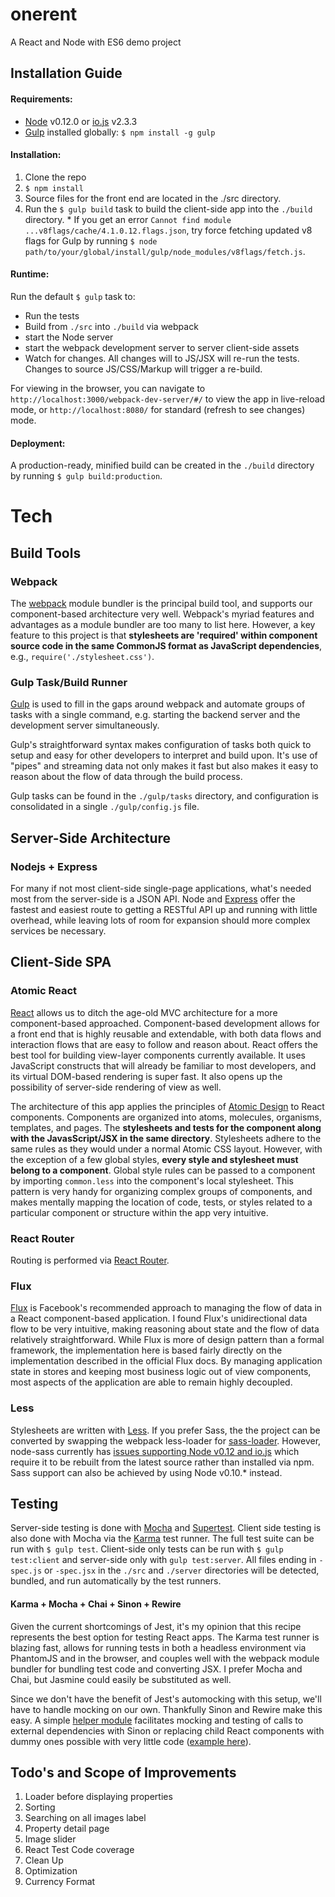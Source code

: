 # onerent

A React and Node with ES6 demo project
## Installation Guide

#### Requirements:
  * [Node](http://nodejs.org/) v0.12.0 or [io.js](https://iojs.org/) v2.3.3
  * [Gulp](http://gulpjs.com/) installed globally: `$ npm install -g gulp`

#### Installation:
1. Clone the repo
2. `$ npm install`
3. Source files for the front end are located in the ./src directory.
4. Run the `$ gulp build` task to build the client-side app into the `./build` directory. * If you get an error `Cannot find module ...v8flags/cache/4.1.0.12.flags.json`, try force fetching updated v8 flags for Gulp by running `$ node path/to/your/global/install/gulp/node_modules/v8flags/fetch.js`.

#### Runtime:
Run the default `$ gulp` task to:
  * Run the tests
  * Build from `./src` into `./build` via webpack
  * start the Node server
  * start the webpack development server to server client-side assets
  * Watch for changes. All changes will to JS/JSX will re-run the tests. Changes to source JS/CSS/Markup will trigger a re-build.

For viewing in the browser, you can navigate to `http://localhost:3000/webpack-dev-server/#/` to view the app in live-reload mode, or `http://localhost:8080/` for standard (refresh to see changes) mode.

#### Deployment:
A production-ready, minified build can be created in the `./build` directory by running `$ gulp build:production`.

# Tech

## Build Tools
### Webpack
The [webpack](http://webpack.github.io/docs/what-is-webpack.html) module bundler is the principal build tool, and supports our component-based architecture very well. Webpack's myriad features and advantages as a module bundler are too many to list here. However, a key feature to this project is that **stylesheets are 'required' within component source code in the same CommonJS format as JavaScript dependencies**, e.g., `require('./stylesheet.css')`.

### Gulp Task/Build Runner
[Gulp](http://gulpjs.com/) is used to fill in the gaps around webpack and automate groups of tasks with a single command, e.g. starting the backend server and the development server simultaneously.

Gulp's straightforward syntax makes configuration of tasks both quick to setup and easy for other developers to interpret and build upon. It's use of "pipes" and streaming data not only makes it fast but also makes it easy to reason about the flow of data through the build process.

Gulp tasks can be found in the `./gulp/tasks` directory, and configuration is consolidated in a single `./gulp/config.js` file.

## Server-Side Architecture
### Nodejs + Express
For many if not most client-side single-page applications, what's needed most from the server-side is a JSON API. Node and [Express](http://expressjs.com/) offer the fastest and easiest route to getting a RESTful API up and running with little overhead, while leaving lots of room for expansion should more complex services be necessary.

## Client-Side SPA

### Atomic React
[React](http://facebook.github.io/react/index.html) allows us to ditch the age-old MVC architecture for a more component-based approached. Component-based development allows for a front end that is highly reusable and extendable, with both data flows and interaction flows that are easy to follow and reason about. React offers the best tool for building view-layer components currently available. It uses JavaScript constructs that will already be familiar to most developers, and its virtual DOM-based rendering is super fast. It also opens up the possibility of server-side rendering of view as well.

The architecture of this app applies the principles of [Atomic Design](http://bradfrost.com/blog/post/atomic-web-design/) to React components. Components are organized into atoms, molecules, organisms, templates, and pages. The **stylesheets and tests for the component along with the JavasScript/JSX in the same directory**. Stylesheets adhere to the same rules as they would under a normal Atomic CSS layout. However, with the exception of a few global styles, **every style and stylesheet must belong to a component**. Global style rules can be passed to a component by importing `common.less` into the component's local stylesheet. This pattern is very handy for organizing complex groups of components, and makes mentally mapping the location of code, tests, or styles related to a particular component or structure within the app very intuitive.

### React Router
Routing is performed via [React Router](https://github.com/rackt/react-router).

### Flux
[Flux](http://facebook.github.io/flux/) is Facebook's recommended approach to managing the flow of data in a React component-based application. I found Flux's unidirectional data flow to be very intuitive, making reasoning about state and the flow of data relatively straightforward. While Flux is more of design pattern than a formal framework, the implementation here is based fairly directly on the implementation described in the official Flux docs. By managing application state in stores and keeping most business logic out of view components, most aspects of the application are able to remain highly decoupled.

### Less
Stylesheets are written with [Less](http://lesscss.org/). If you prefer Sass, the the project can be converted by swapping the webpack less-loader for [sass-loader](https://github.com/jtangelder/sass-loader). However, node-sass currently has [issues supporting Node v0.12 and io.js](https://github.com/sass/node-sass/issues/655) which require it to be rebuilt from the latest source rather than installed via npm. Sass support can also be achieved by using Node v0.10.* instead.

## Testing
Server-side testing is done with [Mocha](http://mochajs.org/) and [Supertest](https://github.com/visionmedia/supertest). 
Client side testing is also done with Mocha via the [Karma](http://karma-runner.github.io/0.12/index.html) test runner. 
The full test suite can be run with `$ gulp test`. 
Client-side only tests can be run with `$ gulp test:client` and server-side only with `gulp test:server`. 
All files ending in `-spec.js` or `-spec.jsx` in the `./src` and `./server` directories will be detected, bundled, and run automatically by the test runners.

#### Karma + Mocha + Chai + Sinon + Rewire
Given the current shortcomings of Jest, it's my opinion that this recipe represents the best option for testing React apps. The Karma test runner is blazing fast, allows for running tests in both a headless environment via PhantomJS and in the browser, and couples well with the webpack module bundler for bundling test code and converting JSX. I prefer Mocha and Chai, but Jasmine could easily be substituted as well.


Since we don't have the benefit of Jest's automocking with this setup, we'll have to handle mocking on our own. Thankfully Sinon and Rewire make this easy. A simple [helper module](../test/helpers/rewire-module.js) facilitates mocking and testing of calls to external dependencies with Sinon or replacing child React components with dummy ones possible with very little code ([example here](../tests/todo-item-spec.jsx)).

## Todo's and Scope of Improvements 
1.  Loader before displaying properties 
2.  Sorting
3.  Searching on all images label
4.  Property detail page
5.  Image slider
6.  React Test Code coverage
7.  Clean Up
8.  Optimization
9.  Currency Format
